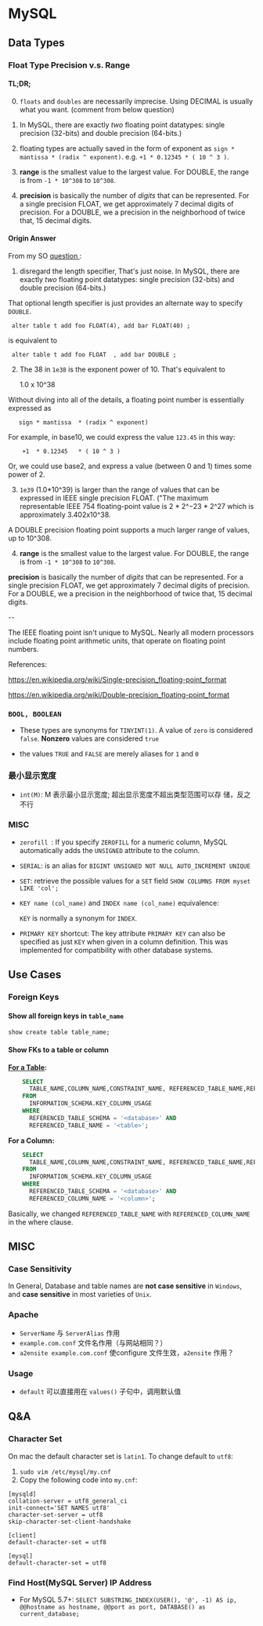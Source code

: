 # MySQL #

## Data Types ##

### Float Type Precision v.s. Range ###

#### TL;DR; ####

0. `floats` and `doubles` are necessarily imprecise. Using
   DECIMAL is usually what you want. (comment from below question)

1. In MySQL, there are exactly *two* floating point datatypes:
single precision (32-bits) and double precision (64-bits.)

2. floating types are actually saved in the form of exponent as
   `sign * mantissa * (radix ^ exponent)`. e.g. `+1 * 0.12345 * (
   10 ^ 3 )`.

3. **range** is the smallest value to the largest value. For
   DOUBLE, the range is from `-1 * 10^308` to `10^308`.

4. **precision** is basically the number of *digits* that can be
   represented. For a single precision FLOAT, we get
   approximately 7 decimal digits of precision. For a DOUBLE, we
   a precision in the neighborhood of twice that, 15 decimal
   digits.


#### Origin Answer ####

From my
SO [ question ](https://stackoverflow.com/a/44339941/4062451):

1) disregard the length specifier, That's just noise. In MySQL,
there are exactly *two* floating point datatypes: single
precision (32-bits) and double precision (64-bits.)

That optional length specifier is just provides an alternate way
to specify `DOUBLE`.

     alter table t add foo FLOAT(4), add bar FLOAT(40) ;

is equivalent to

     alter table t add foo FLOAT  , add bar DOUBLE ; 

2) The 38 in  `1e38`  is the exponent power of 10. That's equivalent to 

    1.0 x 10^38
 
Without diving into all of the details, a floating point number is essentially expressed as 

       sign * mantissa  * (radix ^ exponent)

For example, in base10, we could express the value `123.45` in this way:  

        +1  * 0.12345   * ( 10 ^ 3 )

Or, we could use base2, and express a value (between 0 and 1) times some power of 2.   


3)  `1e39` (1.0*10^39) is larger than the range of values that can be expressed in IEEE single precision FLOAT. ("The maximum representable IEEE 754 floating-point value is 2 * 2^−23 * 2^27  which is approximately 3.402x10^38.

A DOUBLE precision floating point supports a much larger range of values, up to 10^308.

4) **range** is the smallest value to the largest value.  For DOUBLE, the range is from `-1 * 10^308`  to `10^308`.

**precision** is basically the number of *digits* that can be represented.  For a single precision FLOAT, we get approximately 7 decimal digits of precision. For a DOUBLE, we a precision in the neighborhood of twice that, 15 decimal digits.

--

The IEEE floating point isn't unique to MySQL. Nearly all modern processors include floating point arithmetic units, that operate on floating point numbers. 

References:

https://en.wikipedia.org/wiki/Single-precision_floating-point_format  

https://en.wikipedia.org/wiki/Double-precision_floating-point_format  


### `BOOL, BOOLEAN` ###

- These types are synonyms for `TINYINT(1)`. A value of `zero` is
  considered `false`. **Nonzero** values are considered `true`
  
- the values `TRUE` and `FALSE` are merely aliases for `1` and `0`

### 最小显示宽度 ###

- `int(M)`: M 表示最小显示宽度; 超出显示宽度不超出类型范围可以存
  储，反之不行

### MISC ###

- `zerofill `: If you specify `ZEROFILL` for a numeric column,
  MySQL automatically adds the `UNSIGNED` attribute to the
  column.

- `SERIAL`: is an alias for `BIGINT UNSIGNED NOT NULL
  AUTO_INCREMENT UNIQUE`

- `SET`: retrieve the possible values for a `SET` field `SHOW
  COLUMNS FROM myset LIKE 'col';`

- `KEY name (col_name)` and `INDEX name (col_name)` equivalence:

  `KEY` is normally a synonym for `INDEX`. 

- `PRIMARY KEY` shortcut: The key attribute `PRIMARY KEY` can
  also be specified as just `KEY` when given in a column
  definition. This was implemented for compatibility with other
  database systems.


## Use Cases ##


### Foreign Keys ###

#### Show all foreign keys in `table_name` ####

`show create table table_name;`

#### Show FKs to a table or column ####

**[For a Table](https://stackoverflow.com/questions/201621/how-do-i-see-all-foreign-keys-to-a-table-or-column/201678#201678):**

``` sql
    SELECT 
      TABLE_NAME,COLUMN_NAME,CONSTRAINT_NAME, REFERENCED_TABLE_NAME,REFERENCED_COLUMN_NAME
    FROM
      INFORMATION_SCHEMA.KEY_COLUMN_USAGE
    WHERE
      REFERENCED_TABLE_SCHEMA = '<database>' AND
      REFERENCED_TABLE_NAME = '<table>';
```

**For a Column:**

``` sql
    SELECT 
      TABLE_NAME,COLUMN_NAME,CONSTRAINT_NAME, REFERENCED_TABLE_NAME,REFERENCED_COLUMN_NAME
    FROM
      INFORMATION_SCHEMA.KEY_COLUMN_USAGE
    WHERE
      REFERENCED_TABLE_SCHEMA = '<database>' AND
      REFERENCED_COLUMN_NAME = '<column>';
```

Basically, we changed `REFERENCED_TABLE_NAME` with
`REFERENCED_COLUMN_NAME` in the where clause.


## MISC ##

### Case Sensitivity ###

In General, Database and table names are **not case sensitive** in
`Windows`, and **case sensitive** in most varieties of `Unix`.


### Apache ###

- `ServerName` 与 `ServerAlias` 作用
- `example.com.conf` 文件名作用（与网站相同？）
- `a2ensite example.com.conf` 使configure 文件生效，`a2ensite` 作用？


### Usage ###

- `default` 可以直接用在 `values()` 子句中，调用默认值












## Q&A ##

### Character Set ###

On mac the default character set is `latin1`. To change default
to `utf8`:

1. `sudo vim /etc/mysql/my.cnf`
2. Copy the following code into `my.cnf`:

  ```
  [mysqld]
  collation-server = utf8_general_ci
  init-connect='SET NAMES utf8'
  character-set-server = utf8
  skip-character-set-client-handshake

  [client]
  default-character-set = utf8

  [mysql]
  default-character-set = utf8
  ```

 


### Find Host(MySQL Server) IP Address ###

- For MySQL 5.7+: `SELECT SUBSTRING_INDEX(USER(), '@', -1) AS ip,  @@hostname as hostname, @@port as port, DATABASE() as current_database;`










